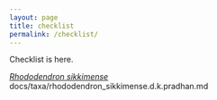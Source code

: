 ```yaml
---
layout: page
title: checklist
permalink: /checklist/
---
```

Checklist is here.

[_Rhododendron sikkimense_](/taxa/rhododendron-sikkimense)
docs/taxa/rhododendron_sikkimense.d.k.pradhan.md
